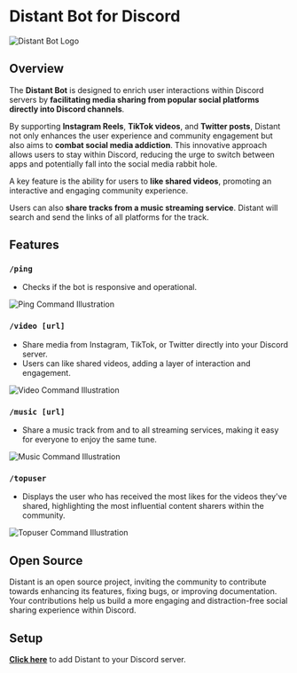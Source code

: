 # Distant Bot for Discord

![Distant Bot Logo](https://media.discordapp.net/attachments/696115202185232497/1219987402345676880/distant3.png?ex=660d4cce&is=65fad7ce&hm=b1c4c0f5d5425655c8b13f39d9a4eb20ed9d81bbdc0f6c39a6f11db815471940&=&format=webp&quality=lossless)

## Overview

The **Distant Bot** is designed to enrich user interactions within Discord servers by **facilitating media sharing from popular social platforms directly into Discord channels**.

By supporting **Instagram Reels**, **TikTok videos**, and **Twitter posts**, Distant not only enhances the user experience and community engagement but also aims to **combat social media addiction**. This innovative approach allows users to stay within Discord, reducing the urge to switch between apps and potentially fall into the social media rabbit hole.

A key feature is the ability for users to **like shared videos**, promoting an interactive and engaging community experience.

Users can also **share tracks from a music streaming service**. Distant will search and send the links of all platforms for the track.

## Features

### `/ping`

- Checks if the bot is responsive and operational.

![Ping Command Illustration](https://cdn.discordapp.com/attachments/696115202185232497/1219978133357465620/image.png?ex=660d442d&is=65facf2d&hm=0edc4b7c644fc6bc02ae181a918565ab818d3665b4213654bb45b1e3492d262e&)

### `/video [url]`

- Share media from Instagram, TikTok, or Twitter directly into your Discord server.
- Users can like shared videos, adding a layer of interaction and engagement.

![Video Command Illustration](https://cdn.discordapp.com/attachments/696115202185232497/1219977227966611547/image.png?ex=660d4355&is=65face55&hm=05e1fbe0b357f9f8a0b45cf7fdf95edc4b783885cbf1da5dda4c845865d70968&)

### `/music [url]`

- Share a music track from and to all streaming services, making it easy for everyone to enjoy the same tune.

![Music Command Illustration](https://cdn.discordapp.com/attachments/696115202185232497/1219976987490123776/image.png?ex=660d431b&is=65face1b&hm=61acb118e0b75aa6eceadbacbcdf8cef796aac9bf4924b8ff8f6b7abaedba9db&)

### `/topuser`

- Displays the user who has received the most likes for the videos they've shared, highlighting the most influential content sharers within the community.

![Topuser Command Illustration](https://cdn.discordapp.com/attachments/696115202185232497/1219978272092192858/image.png?ex=660d444e&is=65facf4e&hm=35e524e71c6f653c1e78e89972e7c24577a6460c96b8c475aeaab0ceb36ee7f2&)

## Open Source

Distant is an open source project, inviting the community to contribute towards enhancing its features, fixing bugs, or improving documentation. Your contributions help us build a more engaging and distraction-free social sharing experience within Discord.

## Setup

**[Click here](https://erin-awful-duckling.cyclic.app/)** to add Distant to your Discord server.
